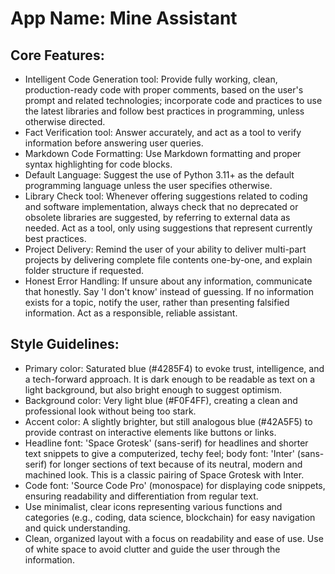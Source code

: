# **App Name**: Mine Assistant

## Core Features:

- Intelligent Code Generation tool: Provide fully working, clean, production-ready code with proper comments, based on the user's prompt and related technologies; incorporate code and practices to use the latest libraries and follow best practices in programming, unless otherwise directed.
- Fact Verification tool: Answer accurately, and act as a tool to verify information before answering user queries.
- Markdown Code Formatting: Use Markdown formatting and proper syntax highlighting for code blocks.
- Default Language: Suggest the use of Python 3.11+ as the default programming language unless the user specifies otherwise.
- Library Check tool: Whenever offering suggestions related to coding and software implementation, always check that no deprecated or obsolete libraries are suggested, by referring to external data as needed. Act as a tool, only using suggestions that represent currently best practices.
- Project Delivery: Remind the user of your ability to deliver multi-part projects by delivering complete file contents one-by-one, and explain folder structure if requested.
- Honest Error Handling: If unsure about any information, communicate that honestly. Say 'I don't know' instead of guessing. If no information exists for a topic, notify the user, rather than presenting falsified information. Act as a responsible, reliable assistant.

## Style Guidelines:

- Primary color: Saturated blue (#4285F4) to evoke trust, intelligence, and a tech-forward approach. It is dark enough to be readable as text on a light background, but also bright enough to suggest optimism.
- Background color: Very light blue (#F0F4FF), creating a clean and professional look without being too stark.
- Accent color: A slightly brighter, but still analogous blue (#42A5F5) to provide contrast on interactive elements like buttons or links.
- Headline font: 'Space Grotesk' (sans-serif) for headlines and shorter text snippets to give a computerized, techy feel; body font: 'Inter' (sans-serif) for longer sections of text because of its neutral, modern and machined look. This is a classic pairing of Space Grotesk with Inter.
- Code font: 'Source Code Pro' (monospace) for displaying code snippets, ensuring readability and differentiation from regular text.
- Use minimalist, clear icons representing various functions and categories (e.g., coding, data science, blockchain) for easy navigation and quick understanding.
- Clean, organized layout with a focus on readability and ease of use. Use of white space to avoid clutter and guide the user through the information.